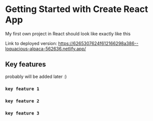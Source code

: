 # Getting Started with Create React App

My first own project in React should look like exactly like this 

Link to deployed version: https://6265307624f612166298a386--loquacious-alpaca-562636.netlify.app/

## Key features

probably will be added later :)

### `key feature 1`
### `key feature 2`
### `key feature 3`

